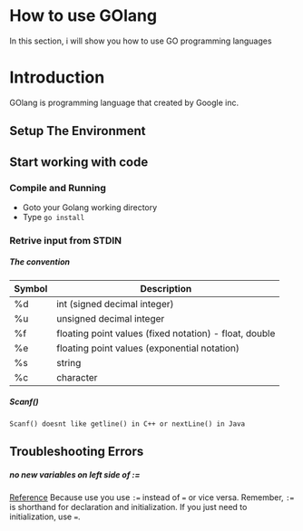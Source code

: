 # How to use GOlang
In this section, i will show you how to use GO programming languages

# Introduction
GOlang is programming language that created by Google inc.

## Setup The Environment

## Start working with code
### Compile and Running
* Goto your Golang working directory
* Type `go install`

### Retrive input from STDIN
##### The convention
Symbol | Description
------ | -----------
%d | int (signed decimal integer)
%u | unsigned decimal integer
%f | floating point values (fixed notation) - float, double
%e | floating point values (exponential notation)
%s | string
%c | character
##### Scanf()
```
Scanf() doesnt like getline() in C++ or nextLine() in Java
```

## Troubleshooting Errors
##### no new variables on left side of :=
[Reference](http://stackoverflow.com/questions/13329154/golang-no-new-variables-on-left-side-of)
Because use you use `:=` instead of `=` or vice versa.
Remember, `:=` is shorthand for declaration and initialization. If you just need to initialization,
use `=`.